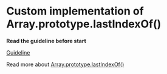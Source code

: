# Custom implementation of Array.prototype.lastIndexOf()

**Read the guideline before start**

[Guideline](https://github.com/mate-academy/js_task-guideline/blob/master/README.md)

Read more about [Array.prototype.lastIndexOf()](https://developer.mozilla.org/en-US/docs/Web/JavaScript/Reference/Global_Objects/Array/lastIndexOf)
